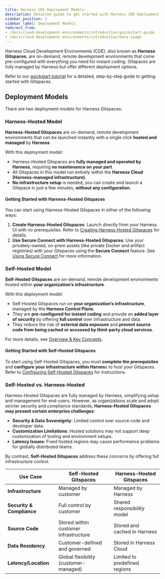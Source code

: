 ```yaml
---
title: Harness CDE Deployment Models
description: Detailed guide to get started with Harness CDE Deployment Models. 
sidebar_position: 3
sidebar_label: Deployment Models
redirect_from: 
- /docs/cloud-development-environments/introduction/quickstart-guide
- /docs/cloud-development-environments/introduction/beta-usage
---
```


Harness Cloud Development Environments (CDE), also known as **Harness Gitspaces**, are on-demand, remote development environments that come pre-configured with everything you need for instant coding. Gitspaces are fully managed by Harness but offer different deployment options.

Refer to our [quickstart tutorial](/docs/cloud-development-environments/introduction/quickstart-tutorial.md) for a detailed, step-by-step guide to getting started with Gitspaces.

## Deployment Models

There are two deployment models for Harness Gitspaces:

### Harness-Hosted Model

**Harness-Hosted Gitspaces** are on-demand, remote development environments that can be launched instantly with a single click **hosted and managed** by **Harness**. 

With this deployment model:

* Harness-Hosted Gitspaces are **fully managed and operated by Harness**, requiring **no maintenance on your part**.
* All Gitspaces in this model run entirely within the **Harness Cloud (Harness-managed infrastructure)**.
* **No infrastructure setup** is needed, you can create and launch a Gitspace in just a few minutes, **without any configuration**.

#### Getting Started with Harness-Hosted Gitspaces

You can start using Harness-Hosted Gitspaces in either of the following ways:

1. **Create Harness-Hosted Gitspaces**: Launch directly from your Harness UI with no prerequisites. Refer to [Creating Harness Hosted Gitspaces](/docs/cloud-development-environments/manage-gitspaces/create-gitspaces.md) for details.
2. **Use Secure Connect with Harness-Hosted Gitspaces**: Use your privately-owned, on-prem assets (like private Docker and artifact registries) with your Gitspaces using the **Secure Connect** feature. See [Using Secure Connect](/docs/cloud-development-environments/features-of-gitspaces/secure-connect.md) for more information.

### Self-Hosted Model

**Self-Hosted Gitspaces** are on-demand, remote development environments hosted within **your organization’s infrastructure**.

With this deployment model:

* Self-Hosted Gitspaces run on **your organization’s infrastructure**, managed by the **Harness Control Plane**.
* They are **pre-configured for instant coding** and provide an **added layer of security** by offering **full control** over infrastructure and data.
* They reduce the risk of **external data exposure** and **prevent source code from being cached or accessed by third-party cloud services**.

For more details, see [Overview & Key Concepts](/docs/cloud-development-environments/self-hosted-gitspaces/fundamentals.md).

#### Getting Started with Self-Hosted Gitspaces

To start using Self-Hosted Gitspaces, you must **complete the prerequisites** and **configure your infrastructure within Harnes**s to host your Gitspaces. Refer to [Configuring Self-Hosted Gitspaces](/docs/category/configure-self-hosted-gitspaces) for instructions.

### Self-Hosted vs. Harness-Hosted

Harness-Hosted Gitspaces are fully managed by Harness, simplifying setup and management for end-users.
However, as organizations scale and adopt stricter security and compliance standards, **Harness-Hosted Gitspaces may present certain enterprise challenges**:

* **Security & Data Sovereignty**: Limited control over source code and developer data.
* **Customization Limitations**: Hosted solutions may not support deep customization of tooling and environment setups.
* **Latency Issues**: Fixed hosted regions may cause performance problems for globally distributed teams.

By contrast, **Self-Hosted Gitspaces** address these concerns by offering full infrastructure control.

| **Use Case**              | **Self-Hosted Gitspaces**             | **Harness-Hosted Gitspaces**  |
| ------------------------- | ------------------------------------- | ----------------------------- |
| **Infrastructure**        | Managed by customer                   | Managed by Harness            |
| **Security & Compliance** | Full control by customer              | Shared responsibility model   |
| **Source Code**           | Stored within customer infrastructure | Stored and cached in Harness  |
| **Data Residency**        | Customer-defined and governed         | Stored in Harness Cloud       |
| **Latency/Location**      | Global flexibility (customer-managed) | Limited to predefined regions |